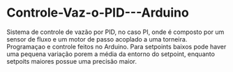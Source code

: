 # Controle-Vaz-o-PID---Arduino
Sistema de controle de vazão por PID, no caso PI, onde é composto por um sensor de fluxo e um motor de passo acoplado a uma torneira. Programaçao e controle feitos no Arduino. Para setpoints baixos pode haver uma pequena variação porem a média da entorno do setpoint, enquanto setpoits maiores possue uma precisão maior.

